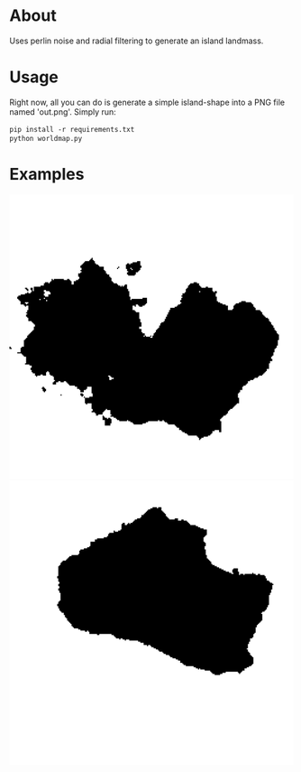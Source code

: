 # About

Uses perlin noise and radial filtering to generate an island landmass.

# Usage

Right now, all you can do is generate a simple island-shape into a PNG file named 'out.png'. Simply run:

```
pip install -r requirements.txt
python worldmap.py
```

# Examples

![Example 1 of generated islands](/examples/1.png)
![Example 2 of generated islands](/examples/2.png)
